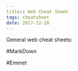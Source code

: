 ```yaml
---
title:: Web Cheat Sheet
tags: cheatsheet
date: 2017-12-28
---
```

General web cheat sheets:

#MarkDown


#Emmet

